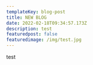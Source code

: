 ```yaml
---
templateKey: blog-post
title: NEW BLOG
date: 2022-02-18T09:34:57.173Z
description: test
featuredpost: false
featuredimage: /img/test.jpg
---
```

test